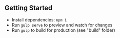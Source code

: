 ## Getting Started

- Install dependencies: `npm i`
- Run `gulp serve` to preview and watch for changes
- Run `gulp` to build for production (see "build" folder)
